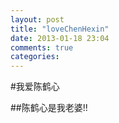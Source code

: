 ```yaml
---
layout: post
title: "loveChenHexin"
date: 2013-01-18 23:04
comments: true
categories: 
---
```


#我爱陈鹤心

##陈鹤心是我老婆!!
